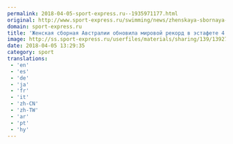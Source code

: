 ```yaml
---
permalink: 2018-04-05-sport-express.ru--1935971177.html
original: http://www.sport-express.ru/swimming/news/zhenskaya-sbornaya-avstralii-obnovila-mirovoy-rekord-v-estafete-4-po-100-metrov-volnym-stilem-1392710/
domain: sport-express.ru
title: 'Женская сборная Австралии обновила мировой рекорд в эстафете 4 по 100 метров вольным стилем'
image: http://ss.sport-express.ru/userfiles/materials/sharing/139/1392710.jpg
date: 2018-04-05 13:29:35
category: sport
translations: 
 - 'en'
 - 'es'
 - 'de'
 - 'ja'
 - 'fr'
 - 'it'
 - 'zh-CN'
 - 'zh-TW'
 - 'ar'
 - 'pt'
 - 'hy'
---
```


